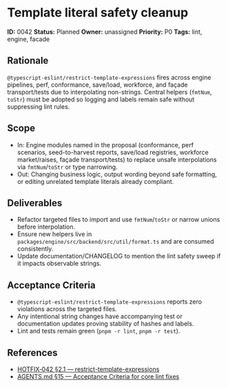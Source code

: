 # Template literal safety cleanup

**ID:** 0042
**Status:** Planned
**Owner:** unassigned
**Priority:** P0
**Tags:** lint, engine, facade

## Rationale
`@typescript-eslint/restrict-template-expressions` fires across engine pipelines, perf, conformance, save/load, workforce, and façade transport/tests due to interpolating non-strings.
Central helpers (`fmtNum`, `toStr`) must be adopted so logging and labels remain safe without suppressing lint rules.

## Scope
- In: Engine modules named in the proposal (conformance, perf scenarios, seed-to-harvest reports, save/load registries, workforce market/raises, façade transport/tests) to replace unsafe interpolations via `fmtNum`/`toStr` or type narrowing.
- Out: Changing business logic, output wording beyond safe formatting, or editing unrelated template literals already compliant.

## Deliverables
- Refactor targeted files to import and use `fmtNum`/`toStr` or narrow unions before interpolation.
- Ensure new helpers live in `packages/engine/src/backend/src/util/format.ts` and are consumed consistently.
- Update documentation/CHANGELOG to mention the lint safety sweep if it impacts observable strings.

## Acceptance Criteria
- `@typescript-eslint/restrict-template-expressions` reports zero violations across the targeted files.
- Any intentional string changes have accompanying test or documentation updates proving stability of hashes and labels.
- Lint and tests remain green (`pnpm -r lint`, `pnpm -r test`).

## References
- [HOTFIX‑042 §2.1 — restrict-template-expressions](../../../proposals/20251009-hotfix-batch-02.md#21-restrict-template-expressions-engine-facade-tests)
- [AGENTS.md §15 — Acceptance Criteria for core lint fixes](../../../../AGENTS.md#15-acceptance-criteria-for-prs-touching-core)
